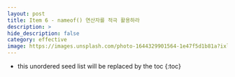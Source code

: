 ```yaml
---
layout: post
title: Item 6 - nameof() 연산자를 적극 활용하라
description: >
hide_description: false
category: effective
image: https://images.unsplash.com/photo-1644329901564-1e47f5d1b81a?ixlib=rb-1.2.1&ixid=MnwxMjA3fDB8MHxwaG90by1wYWdlfHx8fGVufDB8fHx8&auto=format&fit=crop&w=1742&q=80
---
```


* this unordered seed list will be replaced by the toc
{:toc}

